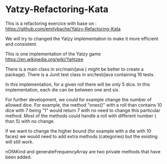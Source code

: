 # Yatzy-Refactoring-Kata

This is a refactoring exercice with base on :
https://github.com/emilybache/Yatzy-Refactoring-Kata

We will try to changed the Yatzy implementation to make it more efficient and consistent.

This is one implementation of the Yatzy game https://en.wikipedia.org/wiki/Yahtzee

There is a main class in src/main/java ( might be better to create a package).
There is a Junit test class in src/test/java containing 16 tests.

In this implementation, for a given roll there will be only 5 dice.
In this implementation, each die can be between one and six.

For further development, we could for example change the number of allowed dice.
For example, the method "ones()" with a roll than contains 10 dice with 7 being "1" would return 7 with no need to change this particular method.
Most of the methods could handle a roll with different number ( than 5) with no change.

If we want to change the higher bound (for example with a die with 10 faces) we would need to add extra methods (categories) but the existing will still work.

nOfAKind and generateFrequencyArray are two private methods that have been added.

